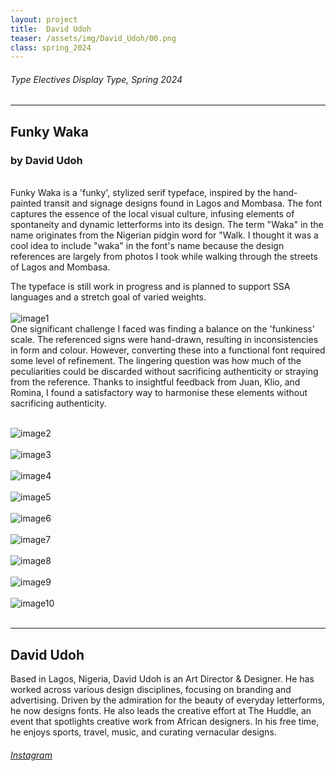 ```yaml
---
layout: project
title:  David Udoh
teaser: /assets/img/David_Udoh/00.png
class: spring_2024
---
```

###### Type Electives Display Type, Spring 2024 ######
---
## Funky Waka ##
### by David Udoh ###
<br>
Funky Waka is a 'funky', stylized serif typeface, inspired by the hand-painted transit and signage designs found in Lagos and Mombasa. The font captures the essence of the local visual culture, infusing elements of spontaneity and dynamic letterforms into its design. The term "Waka" in the name originates from the Nigerian pidgin word for "Walk. I thought it was a cool idea to include "waka" in the font's name because the design references are largely from photos I took while walking through the streets of Lagos and Mombasa.

The typeface is still work in progress and is planned to support SSA languages and a stretch goal of varied weights.
<br><br>
![image1](/assets/img/David_Udoh/01.png)
<br>
One significant challenge I faced was finding a balance on the 'funkiness' scale. The referenced signs were hand-drawn, resulting in inconsistencies in form and colour. However, converting these into a functional font required some level of refinement. The lingering question was how much of the peculiarities could be discarded without sacrificing authenticity or straying from the reference. Thanks to insightful feedback from Juan, Klio, and Romina, I found a satisfactory way to harmonise these elements without sacrificing authenticity.
<br><br>

![image2](/assets/img/David_Udoh/02.png)
<br><br>
![image3](/assets/img/David_Udoh/03.png)
<br><br>
![image4](/assets/img/David_Udoh/04.png)
<br><br>
![image5](/assets/img/David_Udoh/05.png)
<br><br>
![image6](/assets/img/David_Udoh/06.png)
<br><br>
![image7](/assets/img/David_Udoh/07.png)
<br><br>
![image8](/assets/img/David_Udoh/08.png)
<br><br>
![image9](/assets/img/David_Udoh/09.png)
<br><br>
![image10](/assets/img/David_Udoh/10.png)
<br><br>

---
## David Udoh ##
Based in Lagos, Nigeria, David Udoh is an Art Director & Designer. He has worked across various design disciplines, focusing on branding and advertising. Driven by the admiration for the beauty of everyday letterforms, he now designs fonts. He also leads the creative effort at The Huddle, an event that spotlights creative work from African designers. In his free time, he enjoys sports, travel, music, and curating vernacular designs.
<br>
###### [Instagram](https://www.instagram.com/davidjamesudoh) ######
